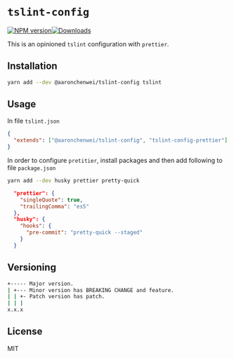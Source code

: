 # `tslint-config`

[![`NPM version`](https://img.shields.io/npm/v/@aaronchenwei/tslint-config.svg?style=flat)](https://www.npmjs.com/package/@aaronchenwei/tslint-config)[![`Downloads`](http://img.shields.io/npm/dm/@aaronchenwei/tslint-config.svg?style=flat)](https://www.npmjs.com/package/@aaronchenwei/tslint-config)

This is an opinioned `tslint` configuration with `prettier`.

## Installation

```sh
yarn add --dev @aaronchenwei/tslint-config tslint
```

## Usage

In file `tslint.json`

```json
{
  "extends": ["@aaronchenwei/tslint-config", "tslint-config-prettier"]
}
```

In order to configure `pretitier`, install packages and then add following to file `package.json`

```sh
yarn add --dev husky prettier pretty-quick
```

```json
  "prettier": {
    "singleQuote": true,
    "trailingComma": "es5"
  },
  "husky": {
    "hooks": {
      "pre-commit": "pretty-quick --staged"
    }
  }
```

## Versioning

```sh
+----- Major version.
| +--- Minor version has BREAKING CHANGE and feature.
| | +- Patch version has patch.
| | |
x.x.x
```

## License

MIT
